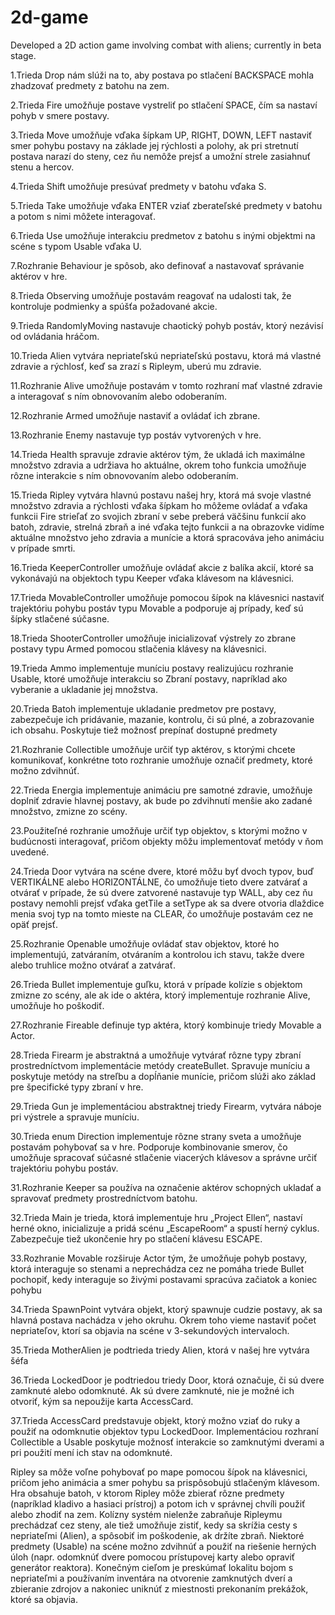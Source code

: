 # 2d-game
Developed a 2D action game involving combat with aliens; currently in beta stage.

1.Trieda Drop nám slúži na to, aby postava po stlačení BACKSPACE mohla zhadzovať predmety z batohu na zem.

2.Trieda Fire umožňuje postave vystreliť po stlačení SPACE, čím sa nastaví pohyb v smere postavy.

3.Trieda Move umožňuje vďaka šípkam UP, RIGHT, DOWN, LEFT nastaviť smer pohybu postavy na základe jej rýchlosti a polohy, ak pri stretnutí postava narazí do steny, cez ňu nemôže prejsť a umožní strele zasiahnuť stenu a hercov.

4.Trieda Shift umožňuje presúvať predmety v batohu vďaka S.

5.Trieda Take umožňuje vďaka ENTER vziať zberateľské predmety v batohu a potom s nimi môžete interagovať.

6.Trieda Use umožňuje interakciu predmetov z batohu s inými objektmi na scéne s typom Usable vďaka U.

7.Rozhranie Behaviour je spôsob, ako definovať a nastavovať správanie aktérov v hre.

8.Trieda Observing umožňuje postavám reagovať na udalosti tak, že kontroluje podmienky a spúšťa požadované akcie.

9.Trieda RandomlyMoving nastavuje chaotický pohyb postáv, ktorý nezávisí od ovládania hráčom.

10.Trieda Alien vytvára nepriateľskú nepriateľskú postavu, ktorá má vlastné zdravie a rýchlosť, keď sa zrazí s Ripleym, uberú mu zdravie.

11.Rozhranie Alive umožňuje postavám v tomto rozhraní mať vlastné zdravie a interagovať s ním obnovovaním alebo odoberaním.

12.Rozhranie Armed umožňuje nastaviť a ovládať ich zbrane.

13.Rozhranie Enemy nastavuje typ postáv vytvorených v hre.

14.Trieda Health spravuje zdravie aktérov tým, že ukladá ich maximálne množstvo zdravia a udržiava ho aktuálne, okrem toho funkcia umožňuje rôzne interakcie s ním obnovovaním alebo odoberaním.

15.Trieda Ripley vytvára hlavnú postavu našej hry, ktorá má svoje vlastné množstvo zdravia a rýchlosti vďaka šípkam ho môžeme ovládať a vďaka funkcii Fire strieľať zo svojich zbraní v sebe preberá väčšinu funkcií ako batoh, zdravie, strelná zbraň a iné vďaka tejto funkcii a na obrazovke vidíme aktuálne množstvo jeho zdravia a munície a ktorá spracováva jeho animáciu v prípade smrti.

16.Trieda KeeperController umožňuje ovládať akcie z balíka akcií, ktoré sa vykonávajú na objektoch typu Keeper vďaka klávesom na klávesnici.

17.Trieda MovableController umožňuje pomocou šípok na klávesnici nastaviť trajektóriu pohybu postáv typu Movable a podporuje aj prípady, keď sú šípky stlačené súčasne.

18.Trieda ShooterController umožňuje inicializovať výstrely zo zbrane postavy typu Armed pomocou stlačenia klávesy na klávesnici.

19.Trieda Ammo implementuje muníciu postavy realizujúcu rozhranie Usable, ktoré umožňuje interakciu so Zbraní postavy, napríklad ako vyberanie a ukladanie jej množstva.

20.Trieda Batoh implementuje ukladanie predmetov pre postavy, zabezpečuje ich pridávanie, mazanie, kontrolu, či sú plné, a zobrazovanie ich obsahu. Poskytuje tiež možnosť prepínať dostupné predmety

21.Rozhranie Collectible umožňuje určiť typ aktérov, s ktorými chcete komunikovať, konkrétne toto rozhranie umožňuje označiť predmety, ktoré možno zdvihnúť.

22.Trieda Energia implementuje animáciu pre samotné zdravie, umožňuje doplniť zdravie hlavnej postavy, ak bude po zdvihnutí menšie ako zadané množstvo, zmizne zo scény.

23.Použiteľné rozhranie umožňuje určiť typ objektov, s ktorými možno v budúcnosti interagovať, pričom objekty môžu implementovať metódy v ňom uvedené.

24.Trieda Door vytvára na scéne dvere, ktoré môžu byť dvoch typov, buď VERTIKÁLNE alebo HORIZONTÁLNE, čo umožňuje tieto dvere zatvárať a otvárať v prípade, že sú dvere zatvorené nastavuje typ WALL, aby cez ňu postavy nemohli prejsť vďaka getTile a setType ak sa dvere otvoria dlaždice menia svoj typ na tomto mieste na CLEAR, čo umožňuje postavám cez ne opäť prejsť.

25.Rozhranie Openable umožňuje ovládať stav objektov, ktoré ho implementujú, zatváraním, otváraním a kontrolou ich stavu, takže dvere alebo truhlice možno otvárať a zatvárať.

26.Trieda Bullet implementuje guľku, ktorá v prípade kolízie s objektom zmizne zo scény, ale ak ide o aktéra, ktorý implementuje rozhranie Alive, umožňuje ho poškodiť.

27.Rozhranie Fireable definuje typ aktéra, ktorý kombinuje triedy Movable a Actor.

28.Trieda Firearm je abstraktná a umožňuje vytvárať rôzne typy zbraní prostredníctvom implementácie metódy createBullet. Spravuje muníciu a poskytuje metódy na streľbu a dopĺňanie munície, pričom slúži ako základ pre špecifické typy zbraní v hre.

29.Trieda Gun je implementáciou abstraktnej triedy Firearm, vytvára náboje pri výstrele a spravuje muníciu.

30.Trieda enum Direction implementuje rôzne strany sveta a umožňuje postavám pohybovať sa v hre. Podporuje kombinovanie smerov, čo umožňuje spracovať súčasné stlačenie viacerých klávesov a správne určiť trajektóriu pohybu postáv.

31.Rozhranie Keeper sa používa na označenie aktérov schopných ukladať a spravovať predmety prostredníctvom batohu.

32.Trieda Main je trieda, ktorá implementuje hru „Project Ellen“, nastaví herné okno, inicializuje a pridá scénu „EscapeRoom“ a spustí herný cyklus. Zabezpečuje tiež ukončenie hry po stlačení klávesu ESCAPE.

33.Rozhranie Movable rozširuje Actor tým, že umožňuje pohyb postavy, ktorá interaguje so stenami a neprechádza cez ne pomáha triede Bullet pochopiť, kedy interaguje so živými postavami spracúva začiatok a koniec pohybu

34.Trieda SpawnPoint vytvára objekt, ktorý spawnuje cudzie postavy, ak sa hlavná postava nachádza v jeho okruhu. Okrem toho vieme nastaviť počet nepriateľov, ktorí sa objavia na scéne v 3-sekundových intervaloch.

35.Trieda MotherAlien je podtrieda triedy Alien, ktorá v našej hre vytvára šéfa

36.Trieda LockedDoor je podtriedou triedy Door, ktorá označuje, či sú dvere zamknuté alebo odomknuté. Ak sú dvere zamknuté, nie je možné ich otvoriť, kým sa nepoužije karta AccessCard.

37.Trieda AccessCard predstavuje objekt, ktorý možno vziať do ruky a použiť na odomknutie objektov typu LockedDoor. Implementáciou rozhraní Collectible a Usable poskytuje možnosť interakcie so zamknutými dverami a pri použití mení ich stav na odomknuté.

Ripley sa môže voľne pohybovať po mape pomocou šípok na klávesnici, pričom jeho animácia a smer pohybu sa prispôsobujú stlačeným klávesom. Hra obsahuje batoh, v ktorom Ripley môže zbierať rôzne predmety (napríklad kladivo a hasiaci prístroj) a potom ich v správnej chvíli použiť alebo zhodiť na zem. Kolízny systém nielenže zabraňuje Ripleymu prechádzať cez steny, ale tiež umožňuje zistiť, kedy sa skrížia cesty s nepriateľmi (Alien), a spôsobiť im poškodenie, ak držíte zbraň. Niektoré predmety (Usable) na scéne možno zdvihnúť a použiť na riešenie herných úloh (napr. odomknúť dvere pomocou prístupovej karty alebo opraviť generátor reaktora). Konečným cieľom je preskúmať lokalitu bojom s nepriateľmi a používaním inventára na otvorenie zamknutých dverí a zbieranie zdrojov a nakoniec uniknúť z miestnosti prekonaním prekážok, ktoré sa objavia.
